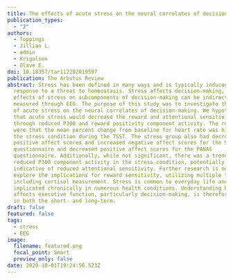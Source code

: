 ```yaml
---
title: The effects of acute stress on the neural correlates of decision-making
publication_types:
  - "2"
authors:
  - Toppings
  - Jillian L.
  - admin
  - Krigolson
  - Olave E.
doi: 10.18357/tar112202019597
publication: The Arbutus Review
abstract: Stress has been defined in many ways and is typically induced as a
  response to a threat to homeostasis. Stress affects decision-making, and the
  effects of stress on subcomponents of decision-making can be indirectly
  measured through EEG. The purpose of this study was to investigate the effects
  of acute stress on the neural correlates of decision-making. We hypothesized
  that acute stress would decrease the reward and attentional sensitivity, seen
  through reduced P300 and reward positivity component activity. The results
  were that the mean percent change from baseline for heart rate was higher for
  the stress condition during the TSST. The stress group also had decreased
  positive affect scores and increased negative affect scores for the STAI
  questionnaire and decreased positive affect scores for the PANAS
  questionnaire. Additionally, while not significant, there was a trend towards
  reduced P300 component activity in the stress condition, potentially
  indicative of reduced attentional sensitivity. Further research is needed to
  explore the implications for reward sensitivity, utilizing multiple tasks, and
  including cortisol measurement. Stress is common to everyday life and has been
  implicated chronically in numerous health conditions. Understanding how stress
  affects executive function, particularly decision-making, is therefore crucial
  in both the short- and long-term.
draft: false
featured: false
tags:
  - stress
  - EEG
image:
  filename: featured.png
  focal_point: Smart
  preview_only: false
date: 2020-10-01T19:24:56.523Z
---
```

